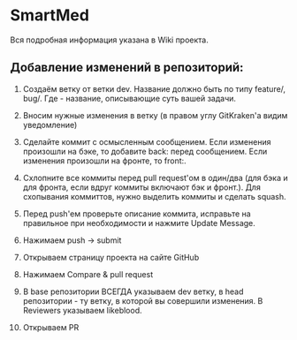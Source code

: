 # SmartMed

Вся подробная информация указана в Wiki проекта. 


## Добавление изменений в репозиторий:

1. Создаём ветку от ветки dev. Название должно быть по типу feature/<name>, bug/<name>. Где <name> - название, описывающие суть вашей задачи. 

2. Вносим нужные изменения в ветку (в правом углу GitKraken'а видим уведомление) 

3. Сделайте коммит с осмысленным сообщением. Если изменения произошли на бэке, то добавите back: перед сообщением. Если изменения произошли на фронте, то front:.

4. Схлопните все коммиты перед pull request'ом в один/два (для бэка и для фронта, если вдруг коммиты включают бэк и фронт.). Для схопывания коммиттов, нужно выделить коммиты и сделать squash.

5. Перед push'ем проверьте описание коммита, исправьте на правильное при необходимости и нажмите Update Message. 

6. Нажимаем push -> submit

7. Открываем страницу проекта на сайте GitHub 

8. Нажимаем Compare & pull request

9. В base репозитории ВСЕГДА указываем dev ветку, в head репозитории - ту ветку, в которой вы совершили изменения. В Reviewers указываем likeblood.

10. Открываем PR 
